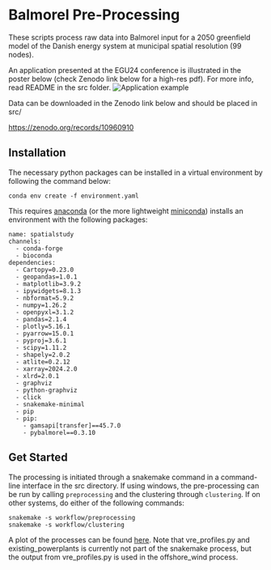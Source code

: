 # Balmorel Pre-Processing

These scripts process raw data into Balmorel input for a 2050 greenfield model of the Danish energy system at municipal spatial resolution (99 nodes). 

An application presented at the EGU24 conference is illustrated in the poster below (check Zenodo link below for a high-res pdf). For more info, read README in the src folder.
![Application example](https://github.com/Mathias157/balmorel-preprocessing/blob/master/Raw%20Data%20Processing/Conference%20Poster%20for%20Analysis%20of%20Spatial%20Resolutions%20for%20Modelling%20Sector-Coupled%20Energy%20Systems.png)

Data can be downloaded in the Zenodo link below and should be placed in src/

https://zenodo.org/records/10960910

## Installation

The necessary python packages can be installed in a virtual environment by following the command below:

```` 
conda env create -f environment.yaml
````

This requires [anaconda](https://www.anaconda.com/download?utm_source=anacondadoc&utm_medium=documentation&utm_campaign=download&utm_content=topnavalldocs) (or the more lightweight [miniconda](https://docs.anaconda.com/miniconda/#miniconda-latest-installer-links)) installs an environment with the following packages:
````
name: spatialstudy
channels:
  - conda-forge
  - bioconda
dependencies:
  - Cartopy=0.23.0
  - geopandas=1.0.1
  - matplotlib=3.9.2
  - ipywidgets=8.1.3
  - nbformat=5.9.2
  - numpy=1.26.2
  - openpyxl=3.1.2
  - pandas=2.1.4
  - plotly=5.16.1
  - pyarrow=15.0.1
  - pyproj=3.6.1
  - scipy=1.11.2
  - shapely=2.0.2
  - atlite=0.2.12
  - xarray=2024.2.0
  - xlrd=2.0.1
  - graphviz
  - python-graphviz
  - click
  - snakemake-minimal
  - pip
  - pip:
    - gamsapi[transfer]==45.7.0
    - pybalmorel==0.3.10
````

## Get Started

The processing is initiated through a snakemake command in a command-line interface in the src directory. If using windows, the pre-processing can be run by calling `preprocessing` and the clustering through `clustering`. If on other systems, do either of the following commands:
```
snakemake -s workflow/preprocessing
snakemake -s workflow/clustering
```
A plot of the processes can be found [here](src/Analysis/snakemake_dag.pdf). Note that vre_profiles.py and existing_powerplants is currently not part of the snakemake process, but the output from vre_profiles.py is used in the offshore_wind process. 